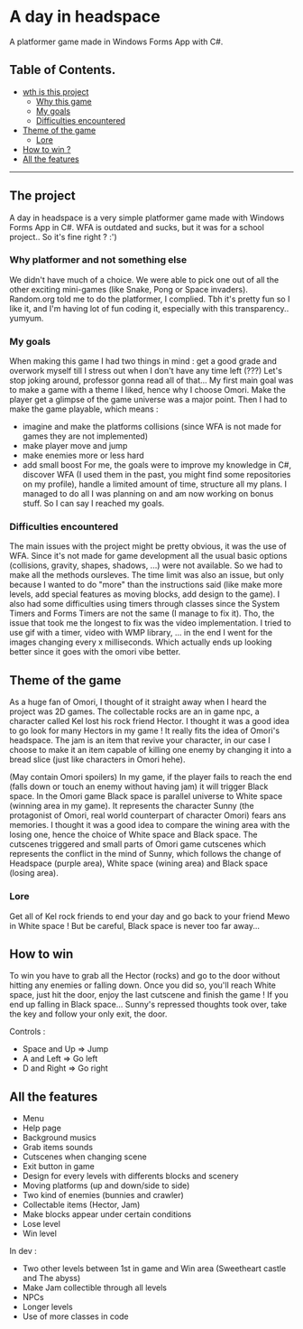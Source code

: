 # A day in headspace
A platformer game made in Windows Forms App with C#.

## Table of Contents.
- [wth is this project](#the-project)
  - [Why this game](#why-platformer-and-not-something-else)
  - [My goals](#my-goals)
  - [Difficulties encountered](#difficulties-encountered)
- [Theme of the game](#theme-of-the-game)
  - [Lore](#lore)
- [How to win ?](#how-to-win)
- [All the features](#all-the-features)

------

## The project
A day in headspace is a very simple platformer game made with Windows Forms App in C#.
WFA is outdated and sucks, but it was for a school project.. So it's fine right ? :') 

### Why platformer and not something else
We didn't have much of a choice. We were able to pick one out of all the other exciting mini-games (like Snake, Pong or Space invaders). Random.org told me to do the platformer, I complied.
Tbh it's pretty fun so I like it, and I'm having lot of fun coding it, especially with this transparency.. yumyum.

### My goals
When making this game I had two things in mind : get a good grade and overwork myself till I stress out when I don't have any time left (???)
Let's stop joking around, professor gonna read all of that...
My first main goal was to make a game with a theme I liked, hence why I choose Omori. Make the player get a glimpse of the game universe was a major point. Then I had to make the game playable, which means :
  - imagine and make the platforms collisions (since WFA is not made for games they are not implemented)
  - make player move and jump
  - make enemies more or less hard
  - add small boost
For me, the goals were to improve my knowledge in C#, discover WFA (I used them in the past, you might find some repositories on my profile), handle a limited amount of time, structure all my plans. I managed to do all I was planning on and am now working on bonus stuff. So I can say I reached my goals.

### Difficulties encountered
The main issues with the project might be pretty obvious, it was the use of WFA. Since it's not made for game development all the usual basic options (collisions, gravity, shapes, shadows, ...) were not available. So we had to make all the methods oursleves.
The time limit was also an issue, but only because I wanted to do "more" than the instructions said (like make more levels, add special features as moving blocks, add design to the game).
I also had some difficulties using timers through classes since the System Timers and Forms Timers are not the same (I manage to fix it).
Tho, the issue that took me the longest to fix was the video implementation. I tried to use gif with a timer, video with WMP library, ... in the end I went for the images changing every x milliseconds. Which actually ends up looking better since it goes with the omori vibe better.

## Theme of the game
As a huge fan of Omori, I thought of it straight away when I heard the project was 2D games.
The collectable rocks are an in game npc, a character called Kel lost his rock friend Hector. I thought it was a good idea to go look for many Hectors in my game ! It really fits the idea of Omori's headspace.
The jam is an item that revive your character, in our case I choose to make it an item capable of killing one enemy by changing it into a bread slice (just like characters in Omori hehe).

(May contain Omori spoilers) In my game, if the player fails to reach the end (falls down or touch an enemy without having jam) it will trigger Black space. In the Omori game Black space is parallel universe to White space (winning area in my game). It represents the character Sunny (the protagonist of Omori, real world counterpart of character Omori) fears ans memories. I thought it was a good idea to compare the wining area with the losing one, hence the choice of White space and Black space. The cutscenes triggered and small parts of Omori game cutscenes which represents the conflict in the mind of Sunny, which follows the change of Headspace (purple area), White space (wining area) and Black space (losing area).

### Lore
Get all of Kel rock friends to end your day and go back to your friend Mewo in White space ! But be careful, Black space is never too far away...

## How to win
To win you have to grab all the Hector (rocks) and go to the door without hitting any enemies or falling down. Once you did so, you'll reach White space, just hit the door, enjoy the last cutscene and finish the game !
If you end up falling in Black space... Sunny's repressed thoughts took over, take the key and follow your only exit, the door.

Controls :
- Space and Up => Jump
- A and Left => Go left
- D and Right => Go right

## All the features
- Menu
- Help page
- Background musics
- Grab items sounds
- Cutscenes when changing scene
- Exit button in game
- Design for every levels with differents blocks and scenery
- Moving platforms (up and down/side to side)
- Two kind of enemies (bunnies and crawler)
- Collectable items (Hector, Jam)
- Make blocks appear under certain conditions
- Lose level
- Win level

In dev :
- Two other levels between 1st in game and Win area (Sweetheart castle and The abyss)
- Make Jam collectible through all levels
- NPCs
- Longer levels
- Use of more classes in code

